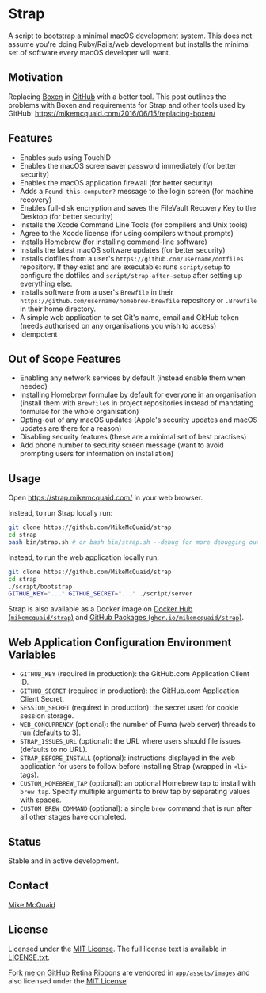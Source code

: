 # Strap

A script to bootstrap a minimal macOS development system. This does not assume you're doing Ruby/Rails/web development but installs the minimal set of software every macOS developer will want.

## Motivation

Replacing [Boxen](https://github.com/boxen/boxen) in [GitHub](https://github.com/) with a better tool. This post outlines the problems with Boxen and requirements for Strap and other tools used by GitHub: <https://mikemcquaid.com/2016/06/15/replacing-boxen/>

## Features

- Enables `sudo` using TouchID
- Enables the macOS screensaver password immediately (for better security)
- Enables the macOS application firewall (for better security)
- Adds a `Found this computer?` message to the login screen (for machine recovery)
- Enables full-disk encryption and saves the FileVault Recovery Key to the Desktop (for better security)
- Installs the Xcode Command Line Tools (for compilers and Unix tools)
- Agree to the Xcode license (for using compilers without prompts)
- Installs [Homebrew](https://brew.sh) (for installing command-line software)
- Installs the latest macOS software updates (for better security)
- Installs dotfiles from a user's `https://github.com/username/dotfiles` repository. If they exist and are executable: runs `script/setup` to configure the dotfiles and `script/strap-after-setup` after setting up everything else.
- Installs software from a user's `Brewfile` in their `https://github.com/username/homebrew-brewfile` repository or `.Brewfile` in their home directory.
- A simple web application to set Git's name, email and GitHub token (needs authorised on any organisations you wish to access)
- Idempotent

## Out of Scope Features

- Enabling any network services by default (instead enable them when needed)
- Installing Homebrew formulae by default for everyone in an organisation (install them with `Brewfile`s in project repositories instead of mandating formulae for the whole organisation)
- Opting-out of any macOS updates (Apple's security updates and macOS updates are there for a reason)
- Disabling security features (these are a minimal set of best practises)
- Add phone number to security screen message (want to avoid prompting users for information on installation)

## Usage

Open <https://strap.mikemcquaid.com/> in your web browser.

Instead, to run Strap locally run:

```bash
git clone https://github.com/MikeMcQuaid/strap
cd strap
bash bin/strap.sh # or bash bin/strap.sh --debug for more debugging output
```

Instead, to run the web application locally run:

```bash
git clone https://github.com/MikeMcQuaid/strap
cd strap
./script/bootstrap
GITHUB_KEY="..." GITHUB_SECRET="..." ./script/server
```

Strap is also available as a Docker image on [Docker Hub (`mikemcquaid/strap`)](https://hub.docker.com/repository/docker/mikemcquaid/strap) and [GitHub Packages (`ghcr.io/mikemcquaid/strap`)](https://github.com/users/MikeMcQuaid/packages/container/package/strap).

## Web Application Configuration Environment Variables

- `GITHUB_KEY` (required in production): the GitHub.com Application Client ID.
- `GITHUB_SECRET` (required in production): the GitHub.com Application Client Secret.
- `SESSION_SECRET` (required in production): the secret used for cookie session storage.
- `WEB_CONCURRENCY` (optional): the number of Puma (web server) threads to run (defaults to 3).
- `STRAP_ISSUES_URL` (optional): the URL where users should file issues (defaults to no URL).
- `STRAP_BEFORE_INSTALL` (optional): instructions displayed in the web application for users to follow before installing Strap (wrapped in `<li>` tags).
- `CUSTOM_HOMEBREW_TAP` (optional): an optional Homebrew tap to install with `brew tap`. Specify multiple arguments to brew tap by separating values with spaces.
- `CUSTOM_BREW_COMMAND` (optional): a single `brew` command that is run after all other stages have completed.

## Status

Stable and in active development.

## Contact

[Mike McQuaid](mailto:mike@mikemcquaid.com)

## License

Licensed under the [MIT License](https://en.wikipedia.org/wiki/MIT_License).
The full license text is available in [LICENSE.txt](https://github.com/MikeMcQuaid/strap/blob/main/LICENSE.txt).

[Fork me on GitHub Retina Ribbons](https://github.com/aral/fork-me-on-github-retina-ribbons)
are vendored in [`app/assets/images`](/app/assets/images)
and also licensed under the [MIT License](https://github.com/aral/fork-me-on-github-retina-ribbons/blob/master/LICENSE)
